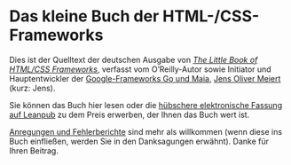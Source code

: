 # Das kleine Buch der HTML-/CSS-Frameworks

Dies ist der Quelltext der deutschen Ausgabe von [_The Little Book of HTML/CSS Frameworks_](https://www.oreilly.com/library/view/the-little-book/9781492048121/), verfasst vom O’Reilly-Autor sowie Initiator und Hauptentwickler der [Google-Frameworks Go und Maia](https://meiert.com/de/publications/articles/20171005/), [Jens Oliver Meiert](https://meiert.com/) (kurz: Jens).

Sie können das Buch hier lesen oder die [hübschere elektronische Fassung auf Leanpub](https://leanpub.com/html-css-frameworks) zu dem Preis erwerben, der Ihnen das Buch wert ist.

[Anregungen und Fehlerberichte](https://github.com/j9t/html-css-frameworks/issues) sind mehr als willkommen (wenn diese ins Buch einfließen, werden Sie in den Danksagungen erwähnt). Danke für Ihren Beitrag.